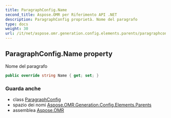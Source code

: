 ```yaml
---
title: ParagraphConfig.Name
second_title: Aspose.OMR per Riferimento API .NET
description: ParagraphConfig proprietà. Nome del paragrafo
type: docs
weight: 30
url: /it/net/aspose.omr.generation.config.elements.parents/paragraphconfig/name/
---
```

## ParagraphConfig.Name property

Nome del paragrafo

```csharp
public override string Name { get; set; }
```

### Guarda anche

* class [ParagraphConfig](../)
* spazio dei nomi [Aspose.OMR.Generation.Config.Elements.Parents](../../paragraphconfig/)
* assemblea [Aspose.OMR](../../../)


